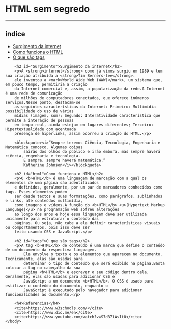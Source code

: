 <html>
    <head>
        <title>Pagina principal</title>
    </head>
    <body>
        <h1>HTML sem segredo</h1>
        <hr>
        <h2>indice</h2>
        <ul>
            <li><a href="#surgimento">Surgimento da internet</a></li>
            <li><a href="#html">Como funciona o HTML</a></li>
            <li><a href="#tags">O que são tags</a></li>
        </ul>

        <h2 id="Surgimento">Surgimento da internet</h2>
        <p>A <strong>internet</strong> como já vimos surgiu em 1989 e tem sua criação atribuída a <strong>Tim Berners-lee</strong>.
        ele inventou a <mark>World Wide Web (WWW)</mark>, um sistema que, em pouco tempo, permitiria a criação
        da Internet comercial e, assim, a popularização da rede.A Internet é uma rede de comunicação
        de milhões de computadores conectados, que oferece inúmeros serviços.Nesse ponto, destacam-se 
        as seguintes características da Internet: Primeiro: Multimídia possibilidade do uso de várias 
        mídias (imagem, som); Segundo: Interatividade característica que permite a interação de pessoas 
        em tempo real, ainda estejam em lugares diferentes; Terceiro: Hipertextualidade com acentuada 
        presença de hiperlinks, assim ocorreu a criação do HTML.</p>

        <blockquote><i>“Sempre teremos Ciência, Tecnologia, Engenharia e Matemática conosco. Algumas coisas 
            sairão dos olhos do público e irão embora, mas sempre haverá ciência, engenharia e tecnologia. 
            E sempre, sempre haverá matemática.”
            Katherine Johnson</i></blockquote>

        <h2 id="html">Como funciona o HTML</h2>
        <p>O <b>HTML</b> é uma linguagem de marcação com a qual os elementos de uma página são identificados
        e definidos, geralmente, por um par de marcadores conhecidos como tags. Esses elementos podem 
        ser desde textos e suas formatações, como parágrafos, sublinhados e links, até conteúdos multimídia, 
        como imagens e vídeos.A função do <b>HTML</b> <u>(Hypertext Markup Language)</u> na programação web sofreu alterações 
        ao longo dos anos e hoje essa linguagem deve ser utilizada unicamente para estruturar o conteúdo das 
        páginas. Ou seja, não cabe a ela definir características visuais ou comportamentos, pois isso deve ser 
        feito usando CSS e JavaScript.</p>

        <h2 id="tags">O que são tags</h2>
        <p>A tag <b>HTML</b> de conteúdo é uma marca que define o conteúdo de um documento da respectiva linguagem. 
            Ela envolve o texto e os elementos que aparecem no documento. Tecnicamente, elas são usadas para 
            determinar o tipo de conteúdo que será exibido na página.Basta colocar a tag no cabeçalho da sua 
            página <b>HTML</b> e escrever o seu código dentro dela. Geralmente, elas são usadas para adicionar CSS e 
            JavaScript a um documento <b>HTML</b>. O CSS é usado para estilizar o conteúdo do documento, enquanto o 
            JavaScript é executado pelo navegador para adicionar funcionalidades ao documento.</p>
        
        <h4>Referencias</h4>
        <cite>https://www.w3schools.com/</cite>
        <cite>https://www.dio.me/en</cite>
        <cite>https://www.youtube.com/watch?v=S7d371WsIt0</cite>
    </body>
</html>
